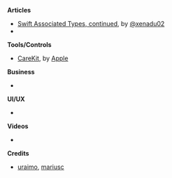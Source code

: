 
**Articles**

* [Swift Associated Types, continued](http://www.russbishop.net/swift-associated-types-cont), by [@xenadu02](https://twitter.com/xenadu02)
* 


**Tools/Controls**

* [CareKit](https://github.com/carekit-apple/CareKit), by [Apple](https://github.com/carekit-apple)

**Business**

*

**UI/UX**

*

**Videos**

*

**Credits**

* [uraimo](https://github.com/uraimo), [mariusc](https://github.com/mariusc)
